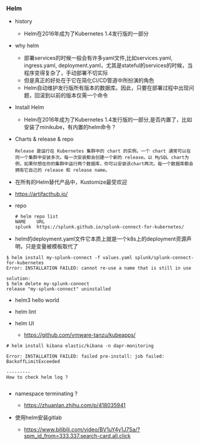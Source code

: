 ### Helm
- history
	- Helm在2016年成为了Kubernetes 1.4发行版的一部分
- why helm
	- 部署services的时候一般会有许多yaml文件,比如services.yaml, ingress.yaml, deployment.yaml，尤其是stateful的services的时候，当程序变得复杂了，手动部署不切实际
	- 但是真正的好处在于它在简化CI/CD管道中所扮演的角色
	- Helm自动维护发行版所有版本的数据库。因此，只要在部署过程中出现问题，回滚到以前的版本仅需一个命令
- Install Helm
    - Helm在2016年成为了Kubernetes 1.4发行版的一部分,是否内置了，比如安装了minikube，有内置的helm命令？
- Charts & release & repo
  ```
  Release 是运行在 Kubernetes 集群中的 chart 的实例。一个 chart 通常可以在同一个集群中安装多次。每一次安装都会创建一个新的 release。以 MySQL chart为例，如果你想在你的集群中运行两个数据库，你可以安装该chart两次。每一个数据库都会拥有它自己的 release 和 release name。
  ```

- 在所有的Helm替代产品中，Kustomize最受欢迎
- https://artifacthub.io/
- repo
  ```shell
  # helm repo list
  NAME    URL                                                    
  splunk  https://splunk.github.io/splunk-connect-for-kubernetes/
  ```
- helm的deployment.yaml文件它本质上就是一个k8s上的deployment资源声明，只是变量被模板取代了


```shell
$ helm install my-splunk-connect -f values.yaml splunk/splunk-connect-for-kubernetes
Error: INSTALLATION FAILED: cannot re-use a name that is still in use

solution:
$ helm delete my-splunk-connect
release "my-splunk-connect" uninstalled
```

- helm3 hello world

- helm lint

- helm UI
	- https://github.com/vmware-tanzu/kubeapps/

```
# helm install kibana elastic/kibana -n dapr-monitoring

Error: INSTALLATION FAILED: failed pre-install: job failed: BackoffLimitExceeded

---------
How to check helm log ?


```

- namespace terminating ?
  - https://zhuanlan.zhihu.com/p/418035941

- 使用helm安装gitlab
	- https://www.bilibili.com/video/BV1uY4y1J7Sa/?spm_id_from=333.337.search-card.all.click
